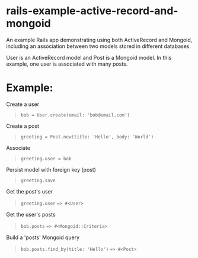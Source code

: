 # rails-example-active-record-and-mongoid
An example Rails app demonstrating using both ActiveRecord and Mongoid, including an association between two models stored in different databases.

User is an ActiveRecord model and Post is a Mongoid model. In this example, one user is associated with many posts.

# Example:

Create a user
> `bob = User.create(email: 'bob@email.com')`

Create a post
> `greeting = Post.new(title: 'Hello', body: 'World')`

Associate
> `greeting.user = bob`

Persist model with foreign key (post)
> `greeting.save`

Get the post's user
> `greeting.user`
> `=> #<User>`

Get the user's posts
> `bob.posts`
> `=> #<Mongoid::Criteria>`

Build a 'posts' Mongoid query
> `bob.posts.find_by(title: 'Hello')`
> `=> #<Post>`
